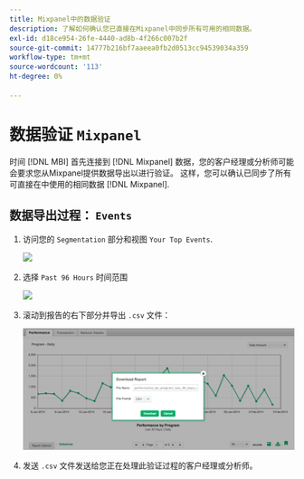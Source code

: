 ```yaml
---
title: Mixpanel中的数据验证
description: 了解如何确认您已直接在Mixpanel中同步所有可用的相同数据。
exl-id: d18ce954-26fe-4440-ad8b-4f266c007b2f
source-git-commit: 14777b216bf7aaeea0fb2d0513cc94539034a359
workflow-type: tm+mt
source-wordcount: '113'
ht-degree: 0%

---
```


# 数据验证 `Mixpanel`

时间 [!DNL MBI] 首先连接到 [!DNL Mixpanel] 数据，您的客户经理或分析师可能会要求您从Mixpanel提供数据导出以进行验证。 这样，您可以确认已同步了所有可直接在中使用的相同数据 [!DNL Mixpanel].

## 数据导出过程： `Events`

1. 访问您的 `Segmentation` 部分和视图 `Your Top Events`.

   ![](../../../assets/your-top-events.png)

1. 选择 `Past 96 Hours` 时间范围

   ![](../../../assets/past-96-hours.png)

1. 滚动到报告的右下部分并导出 `.csv` 文件：

   ![](../../../assets/export-csv-mixpanel.png)

1. 发送 `.csv` 文件发送给您正在处理此验证过程的客户经理或分析师。
